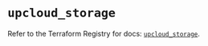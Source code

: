 # `upcloud_storage`

Refer to the Terraform Registry for docs: [`upcloud_storage`](https://registry.terraform.io/providers/upcloudltd/upcloud/5.10.0/docs/resources/storage).
